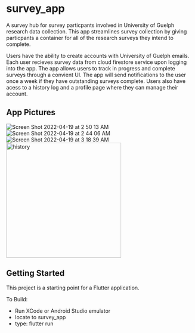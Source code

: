 # survey_app

A survey hub for survey particpants involved in University of Guelph research data collection. This app streamlines survey collection by giving particpants a container for all of the research surveys they intend to complete.

Users have the ability to create accounts with University of Guelph emails. Each user recieves survey data from cloud firestore service upon logging into the app. The app allows users to track in progress and complete surveys through a convient UI. The app will send notifications to the user once a week if they have outstanding surveys complete. Users also have acess to a history log and a profile page where they can manage their account.

## App Pictures

![Screen Shot 2022-04-19 at 2 50 13 AM](https://user-images.githubusercontent.com/40216205/193905938-7b06dae4-e735-4bfb-93ca-8fc5a15ba93d.png)
![Screen Shot 2022-04-19 at 2 44 06 AM](https://user-images.githubusercontent.com/40216205/193905920-fb6537f1-8fa9-4269-874d-d3c227d4fa63.png)
![Screen Shot 2022-04-19 at 3 18 39 AM](https://user-images.githubusercontent.com/40216205/193905955-1df80bd9-2c65-445f-ba4f-ec1d9f29cf98.png)
<img width="308" alt="history" src="https://user-images.githubusercontent.com/40216205/193906079-dbf630a6-91c4-491e-99eb-37c69e246ae4.png">

## Getting Started

This project is a starting point for a Flutter application.

To Build:

- Run XCode or Android Studio emulator
- locate to survey_app
- type: flutter run

